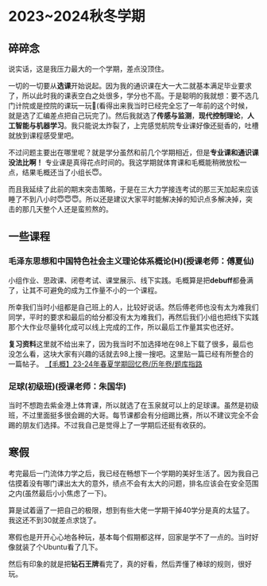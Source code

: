 # 2023~2024秋冬学期

## 碎碎念

说实话，这是我压力最大的一个学期，差点没顶住。

一切的一切要从**选课**开始说起。因为我的通识课在大一大二就基本满足毕业要求了，所以此时我的课表空白之处很多，学分也不高。于是聪明的我就想：要不选几门计院或是控院的课玩一玩🤠(看得出来我当时已经完全忘了一年前的这个时候，就是选了汇编差点把自己玩完了)。然后我就选了**传感与监测**，**现代控制理论**，**人工智能与机器学习**。我只能说太炸裂了，上完感觉航院专业课好像还挺香的，吐槽就放到课程感受里吧。

不过问题主要出在哪里呢？就是学分虽然和前几个学期相近，但是**专业课和通识课没法比啊！** 专业课是真得花点时间的。我这学期就体育课和毛概能稍微放松一点，结果毛概还当了小组长😇。

而且我延续了此前的期末突击策略，于是在三大力学接连考试的那三天加起来应该睡了不到八小时😇😇😇。所以还是建议大家平时能解决掉的知识点多解决掉，突击的那几天整个人还是蛮煎熬的。

## 一些课程

### 毛泽东思想和中国特色社会主义理论体系概论(H)(授课老师：傅夏仙)

小组作业、思政课、闭卷考试、课堂展示、线下实践。毛概算是把**debuff**都叠满了，让其不可避免的成为工作量不小的一个课程。

所幸我们当时小组都是自己班上的人，比较好说话。然后傅老师也没有太为难我们同学，平时的要求和最后的给分都没有太为难我们，再然后我们小组也把线下实践那个大作业尽量转化成可以线上完成的工作，所以最后工作量其实也还好。

**复习资料**这里就不给出来了，因为我当时不加选择地在98上下载了很多，最后也没怎么看，这块大家有兴趣的话就去98上搜一搜吧。这里贴一篇已经有所整合的一篇帖子。
[【毛概】23-24年春夏学期回忆卷/历年卷/题库指路](https://www.cc98.org/topic/5922931)

### 足球(初级班)(授课老师：朱国华)

当时不想跑去紫金港上体育课，所以就选了在玉泉就可以上的足球课。虽然是初级班，不过里面挺多很会踢的大哥。每节课都会有分组踢比赛，所以不建议完全不会踢的朋友们选择。不过我自己是觉得上了一学期后还挺有收获的。

## 寒假

考完最后一门流体力学之后，我已经在畅想下一个学期的美好生活了。因为我自己估摸着没有哪门课出太大的意外，绩点不会有太大的问题，排名应该会在安全范围之内(虽然最后小小焦虑了一下)。

算是试着逼了一把自己的极限，想到有些大佬一学期干掉40学分是真的太猛了。我这还不到30就差点求饶了。

寒假也是开开心心地各种玩，基本每个假期都这样，回家是学不了一点的。当时好像就装了个Ubuntu看了几下。

然后有印象的就是把**钻石王牌**看完了，真的好看，然后弄懂了棒球的规则，很好玩。
